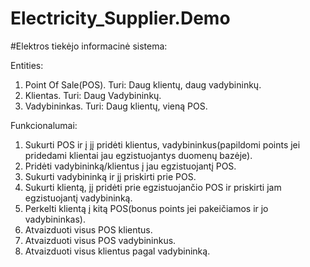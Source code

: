 # Electricity_Supplier.Demo

#Elektros tiekėjo informacinė sistema:

Entities:
1. Point Of Sale(POS). Turi: Daug klientų, daug vadybininkų.
2. Klientas. Turi: Daug Vadybininkų.
3. Vadybininkas. Turi: Daug klientų, vieną POS.

Funkcionalumai:
1. Sukurti POS ir į jį pridėti klientus, vadybininkus(papildomi points jei pridedami klientai jau egzistuojantys duomenų bazėje).
2. Pridėti vadybininką/klientus į jau egzistuojantį POS.
3. Sukurti vadybininką ir jį priskirti prie POS.
4. Sukurti klientą, jį pridėti prie egzistuojančio POS ir priskirti jam egzistuojantį vadybininką.
5. Perkelti klientą į kitą POS(bonus points jei pakeičiamos ir jo vadybininkas).
6. Atvaizduoti visus POS klientus.
7. Atvaizduoti visus POS vadybininkus.
8. Atvaizduoti visus klientus pagal vadybininką.
